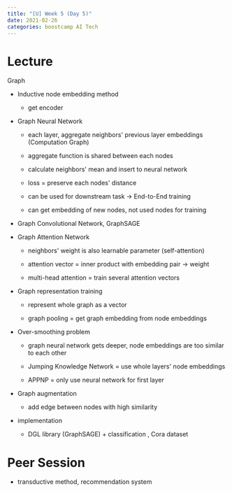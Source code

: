 ```yaml
---
title: "[U] Week 5 (Day 5)"
date: 2021-02-26
categories: boostcamp AI Tech
---
```

# Lecture

Graph

* Inductive node embedding method

    * get encoder

* Graph Neural Network

    * each layer, aggregate neighbors' previous layer embeddings (Computation Graph)

    * aggregate function is shared between each nodes

    * calculate neighbors' mean and insert to neural network

    * loss = preserve each nodes' distance

    * can be used for downstream task -> End-to-End training

    * can get embedding of new nodes, not used nodes for training

* Graph Convolutional Network, GraphSAGE

* Graph Attention Network

    * neighbors' weight is also learnable parameter (self-attention)

    * attention vector = inner product with embedding pair -> weight

    * multi-head attention = train several attention vectors

* Graph representation training

    * represent whole graph as a vector

    * graph pooling = get graph embedding from node embeddings

* Over-smoothing problem

    * graph neural network gets deeper, node embeddings are too similar to each other

    * Jumping Knowledge Network = use whole layers' node embeddings

    * APPNP = only use neural network for first layer

* Graph augmentation

    * add edge between nodes with high similarity

* implementation

    * DGL library (GraphSAGE) + classification , Cora dataset

# Peer Session

* transductive method, recommendation system
